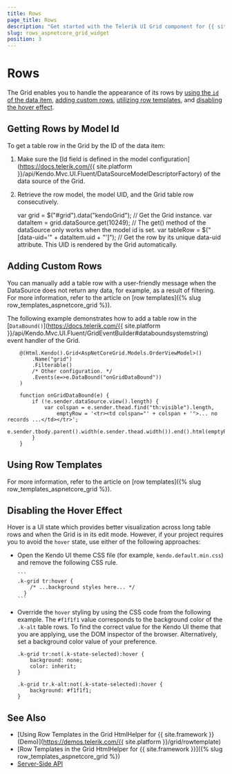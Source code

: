 ```yaml
---
title: Rows
page_title: Rows
description: "Get started with the Telerik UI Grid component for {{ site.framework }} and learn how to handle the most common scenarios when configuring the behavior of its rows."
slug: rows_aspnetcore_grid_widget
position: 3
---
```


# Rows

The Grid enables you to handle the appearance of its rows by [using the `id` of the data item](#getting-rows-by-model-id), [adding custom rows](#adding-custom-rows), [utilizing row templates](#using-row-templates), and [disabling the hover effect](#disabling-the-hover-effect).  

## Getting Rows by Model Id

To get a table row in the Grid by the ID of the data item:

1. Make sure the [Id field is defined in the model configuration](https://docs.telerik.com/{{ site.platform }}/api/Kendo.Mvc.UI.Fluent/DataSourceModelDescriptorFactory) of the data source of the Grid.
2. Retrieve the row model, the model UID, and the Grid table row consecutively.

    var grid = $("#grid").data("kendoGrid"); // Get the Grid instance.
    var dataItem = grid.dataSource.get(10249); // The get() method of the dataSource only works when the model id is set.
    var tableRow = $("[data-uid='" + dataItem.uid + "']"); // Get the row by its unique data-uid attribute. This UID is rendered by the Grid automatically.

## Adding Custom Rows

You can manually add a table row with a user-friendly message when the DataSource does not return any data, for example, as a result of filtering. For more information, refer to the article on [row templates]({% slug row_templates_aspnetcore_grid %}).

The following example demonstrates how to add a table row in the [`DataBound()`](https://docs.telerik.com/{{ site.platform }}/api/Kendo.Mvc.UI.Fluent/GridEventBuilder#databoundsystemstring) event handler of the Grid.

```HtmlHelper
    @(Html.Kendo().Grid<AspNetCoreGrid.Models.OrderViewModel>()
        .Name("grid")
        .Filterable()
        /* Other configuration. */
        .Events(e=>e.DataBound("onGridDataBound"))
    )

    function onGridDataBound(e) {
        if (!e.sender.dataSource.view().length) {
            var colspan = e.sender.thead.find("th:visible").length,
                emptyRow = '<tr><td colspan="' + colspan + '">... no records ...</td></tr>';
            e.sender.tbody.parent().width(e.sender.thead.width()).end().html(emptyRow);
        }
    }
```

## Using Row Templates

For more information, refer to the article on [row templates]({% slug row_templates_aspnetcore_grid %}).

## Disabling the Hover Effect

Hover is a UI state which provides better visualization across long table rows and when the Grid is in its edit mode. However, if your project requires you to avoid the `hover` state, use either of the following approaches:

* Open the Kendo UI theme CSS file (for example, `kendo.default.min.css`) and remove the following CSS rule.

      ```
      .k-grid tr:hover {
          /* ...background styles here... */
        }
      ```

* Override the `hover` styling by using the CSS code from the following example. The `#f1f1f1` value corresponds to the background color of the `.k-alt` table rows. To find the correct value for the Kendo UI theme that you are applying, use the DOM inspector of the browser. Alternatively, set a background color value of your preference.

    ```
    .k-grid tr:not(.k-state-selected):hover {
        background: none;
        color: inherit;
    }

    .k-grid tr.k-alt:not(.k-state-selected):hover {
        background: #f1f1f1;
    }
    ```

## See Also

* [Using Row Templates in the Grid HtmlHelper for {{ site.framework }} (Demo)](https://demos.telerik.com/{{ site.platform }}/grid/rowtemplate)
* [Row Templates in the Grid HtmlHelper for {{ site.framework }}]({% slug row_templates_aspnetcore_grid %})
* [Server-Side API](/api/grid)
